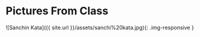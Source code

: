 # Pictures From Class

![Sanchin Kata]({{ site.url }}/assets/sanchi%20kata.jpg){: .img-responsive }

